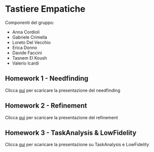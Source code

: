 # Tastiere Empatiche

Componenti del gruppo:
- Anna Cordioli
- Gabriele Crimella
- Loreto Del Vecchio
- Erica Donno
- Davide Faccini
- Tasnem El Koush
- Valerio Icardi

## Homework 1 - Needfinding
Clicca [qui](https://gabrielecrimella.github.io/HCI_project/C1/H1-Needfinding.pdf) per scaricare la presentazione del needfinding

## Homework 2 - Refinement
Clicca [qui](https://gabrielecrimella.github.io/HCI_project/C2/HW2-Refinement.pdf) per scaricare la presentazione del refinement

## Homework 3 - TaskAnalysis & LowFidelity
Clicca [qui](https://gabrielecrimella.github.io/HCI_project/C3/HW3-TaskAnalysis&LowFidelity.pdf) per scaricare la presentazione su TaskAnalysis e LowFidelity
